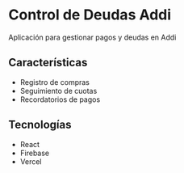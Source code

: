 # Control de Deudas Addi

Aplicación para gestionar pagos y deudas en Addi

## Características
- Registro de compras
- Seguimiento de cuotas
- Recordatorios de pagos

## Tecnologías
- React
- Firebase
- Vercel